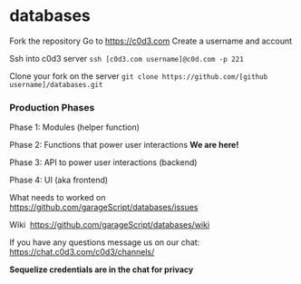 # databases

Fork the repository
Go to https://c0d3.com
Create a username and account

Ssh into c0d3 server 
`ssh [c0d3.com username]@c0d.com -p 221`

Clone your fork on the server 
`git clone https://github.com/[github username]/databases.git`

### Production Phases

Phase 1: Modules (helper function)

Phase 2: Functions that power user interactions
**We are here!**

Phase 3: API to power user interactions (backend)

Phase 4: UI (aka frontend)

What needs to worked on 
https://github.com/garageScript/databases/issues

Wiki 
https://github.com/garageScript/databases/wiki


If you have any questions message us on our chat:
https://chat.c0d3.com/c0d3/channels/

__Sequelize credentials are in the chat for privacy__
